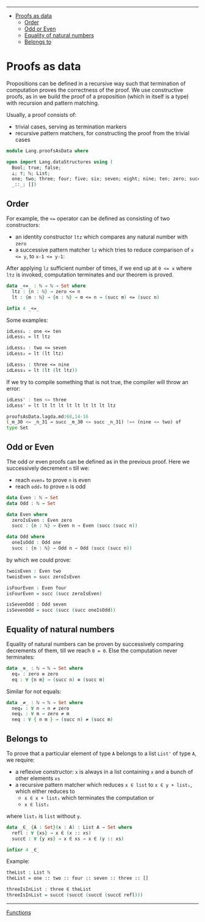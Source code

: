 <!-- START doctoc generated TOC please keep comment here to allow auto update -->
<!-- DON'T EDIT THIS SECTION, INSTEAD RE-RUN doctoc TO UPDATE -->
****

- [Proofs as data](#proofs-as-data)
  - [Order](#order)
  - [Odd or Even](#odd-or-even)
  - [Equality of natural numbers](#equality-of-natural-numbers)
  - [Belongs to](#belongs-to)

<!-- END doctoc generated TOC please keep comment here to allow auto update -->


# Proofs as data

Propositions can be defined in a recursive way such that termination of computation proves the correctness of the proof.
We use constructive proofs, as in we build the proof of a proposition (which in itself is a type) with recursion and pattern matching.

Usually, a proof consists of:
- trivial cases, serving as termination markers
- recursive pattern matchers, for constructing the proof from the trivial cases

```agda
module Lang.proofsAsData where

open import Lang.dataStructures using (
  Bool; true; false;
  ⊥; ⊤; ℕ; List;
  one; two; three; four; five; six; seven; eight; nine; ten; zero; succ;
  _::_; [])
```

## Order

For example, the `<=` operator can be defined as consisting of two constructors:

- an identity constructor `ltz` which compares any natural number with `zero`
- a successive pattern matcher `lz` which tries to reduce comparison of  `x <= y`, to `x-1 <= y-1`:

After applying `lz` sufficient number of times, if we end up at `0 <= x` where `ltz` is invoked, computation terminates and our theorem is proved.

```agda
data _<=_ : ℕ → ℕ → Set where
  ltz : {n : ℕ} → zero <= n
  lt : {m : ℕ} → {n : ℕ} → m <= n → (succ m) <= (succ n)

infix 4 _<=_
```

Some examples:

```agda
idLess₁ : one <= ten
idLess₁ = lt ltz

idLess₂ : two <= seven
idLess₂ = lt (lt ltz)

idLess₃ : three <= nine
idLess₃ = lt (lt (lt ltz))
```

If we try to compile something that is not true, the compiler will throw an error:

```haskell
idLess' : ten <= three
idLess' = lt lt lt lt lt lt lt lt lt ltz
```

```python
proofsAsData.lagda.md:68,14-16
(_m_30 <= _n_31 → succ _m_30 <= succ _n_31) !=< (nine <= two) of
type Set
```

## Odd or Even

The odd or even proofs can be defined as in the previous proof. Here we successively decrement `n` till we:

- reach `even₀` to prove `n` is even
- reach `odd₀` to prove `n` is odd

```agda
data Even : ℕ → Set
data Odd : ℕ → Set

data Even where
  zeroIsEven : Even zero
  succ : {n : ℕ} → Even n → Even (succ (succ n))

data Odd where
  oneIsOdd : Odd one
  succ : {n : ℕ} → Odd n → Odd (succ (succ n))
```

by which we could prove:

```agda
twoisEven : Even two
twoisEven = succ zeroIsEven

isFourEven : Even four
isFourEven = succ (succ zeroIsEven)

isSevenOdd : Odd seven
isSevenOdd = succ (succ (succ oneIsOdd))
```

## Equality of natural numbers

Equality of natural numbers can be proven by successively comparing decrements of them, till we reach `0 = 0`. Else the computation never terminates:

```agda
data _≡_ : ℕ → ℕ → Set where
  eq₀ : zero ≡ zero
  eq : ∀ {n m} → (succ n) ≡ (succ m)
```

Similar for not equals:

```agda
data _≠_ : ℕ → ℕ → Set where
  neq₀ : ∀ n → n ≠ zero
  neq₁ : ∀ m → zero ≠ m
  neq : ∀ { n m } → (succ n) ≠ (succ m)
```

## Belongs to

To prove that a particular element of type `A` belongs to a list `List'` of type `A`, we require:

- a reflexive constructor: `x` is always in a list containing `x` and a bunch of other elements `xs`
- a recursive pattern matcher which reduces `x ∈ list` to `x ∈ y + list₁`, which either reduces to
  - `x ∈ x + list₁` which terminates the computation or
  - `x ∈ list₁`

where `list₁` is `list` without `y`.

```agda
data _∈_ {A : Set}(x : A) : List A → Set where
  refl : ∀ {xs} → x ∈ (x :: xs)
  succ∈ : ∀ {y xs} → x ∈ xs → x ∈ (y :: xs)

infixr 4 _∈_
```

Example:

```agda
theList : List ℕ
theList = one :: two :: four :: seven :: three :: []

threeIsInList : three ∈ theList
threeIsInList = succ∈ (succ∈ (succ∈ (succ∈ refl)))
```

****
[Functions](./Lang.functions.html)

